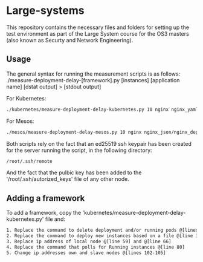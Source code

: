 # Large-systems

This repository contains the necessary files and folders for setting up the test environment as part of the Large System course for the OS3 masters (also known as Securty and Network Engineering).


## Usage

The general syntax for running the measurement scripts is as follows:
./measure-deployment-delay-[framework].py [instances] [application name] [dstat output] > [stdout output]

For Kubernetes:
```bash
./kubernetes/measure-deployment-delay-kubernetes.py 10 nginx nginx_yaml/nginx-deployment-10.yml /var/log/dstat/performance_measurements_10_1.csv > /var/log/dstat/performance_measurements_10_1.log
```

For Mesos:
```bash
./mesos/measure-deployment-delay-mesos.py 10 nginx nginx_json/nginx_deployment-10.json /var/log/dstat/performance_measurement_10_1.csv > var/log/dstat/performance_measurements_10_1.log
```

Both scripts rely on the fact that an ed25519 ssh keypair has been created for the server running the script, in the following directory:
```bash
/root/.ssh/remote
```

And the fact that the pulbic key has been added to the '/root/.ssh/autorized_keys' file of any other node.


## Adding a framework

To add a framework, copy the 'kubernetes/measure-deployment-delay-kubernetes.py' file and:
```bash
1. Replace the command to delete deployment and/or running pods @[lines 27-28]
2. Replace the command to deploy new instances based on a file @[line 34]
3. Replace ip address of local node @[line 59] and @[line 66]
4. Replace the command that polls for Running instances @[line 80]
5. Change ip addresses own and slave nodes @[lines 102-105]
```
